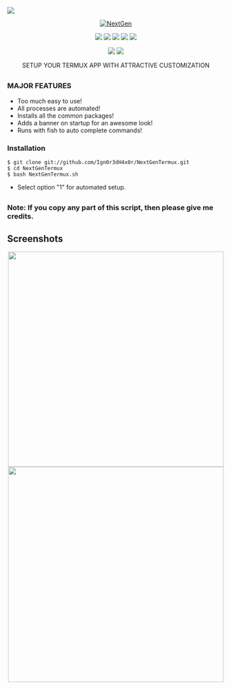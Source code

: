  <p align="left">
 <img src="https://img.shields.io/badge/MADE%20IN-BANGLADESH-green?colorA=%23ff0000&colorB=%23017e40&style=flat-square">
 </p>
 
 <p align="center">
 <a href="https://linktr.ee/Xowmik"><img src="https://i.ibb.co/ynhH5PF/Next-Gen.png" alt="NextGen" border="0"></a>
</p>
<p align="center">
  <img src="https://img.shields.io/badge/Version-1.1-green">
  <img src="https://img.shields.io/github/license/Ign0r3dH4x0r/NextGenTermux">
  <img src="https://img.shields.io/github/stars/Ign0r3dH4x0r/NextGenTermux">
  <img src="https://img.shields.io/github/issues/Ign0r3dH4x0r/NextGenTermux?color=red">
  <img src="https://img.shields.io/github/forks/Ign0r3dH4x0r/NextGenTermux?color=teal">
</p>

<p align="center">
  <img src="https://img.shields.io/badge/Author-Shayer--Mahmud--Sowmik-cyan?style=flat-square">
  <img src="https://img.shields.io/badge/Written%20In-Bash-cyan?style=flat-square">
</p>

<p align="center">SETUP YOUR TERMUX APP WITH ATTRACTIVE CUSTOMIZATION</p>


##

### MAJOR FEATURES

- Too much easy to use! 
- All processes are automated!
- Installs all the common packages!
- Adds a banner on startup for an awesome look!
- Runs with fish to auto complete commands!


### Installation

```
$ git clone git://github.com/Ign0r3dH4x0r/NextGenTermux.git
$ cd NextGenTermux
$ bash NextGenTermux.sh
```

- Select option "1" for automated setup.

## 

### Note: If you copy any part of this script, then please give me credits.

## Screenshots
<p align="center">
  <img src="https://camo.githubusercontent.com/fca75a91054c6df8218fa59b8615a84440d0523719842475ff3499e5604401b4/68747470733a2f2f692e6962622e636f2f33706d67374a772f53637265656e73686f742d32303231303132393135303130372d363432783433332e706e67" width="500">
  <img src="https://i.ibb.co/s2SmLZ8/Screenshot-2021-01-29-15-48-09.png" width="500">
</p>

